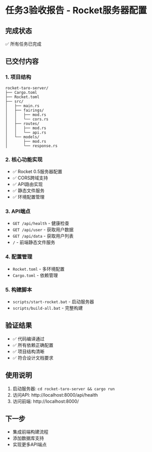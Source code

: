 # 任务3验收报告 - Rocket服务器配置

## 完成状态
✅ 所有任务已完成

## 已交付内容

### 1. 项目结构
```
rocket-taro-server/
├── Cargo.toml
├── Rocket.toml
├── src/
│   ├── main.rs
│   ├── fairings/
│   │   ├── mod.rs
│   │   └── cors.rs
│   ├── routes/
│   │   ├── mod.rs
│   │   └── api.rs
│   └── models/
│       ├── mod.rs
│       └── response.rs
```

### 2. 核心功能实现
- ✅ Rocket 0.5服务器配置
- ✅ CORS跨域支持
- ✅ API路由实现
- ✅ 静态文件服务
- ✅ 环境配置管理

### 3. API端点
- `GET /api/health` - 健康检查
- `GET /api/user` - 获取用户数据
- `GET /api/data` - 获取用户列表
- `/` - 前端静态文件服务

### 4. 配置管理
- `Rocket.toml` - 多环境配置
- `Cargo.toml` - 依赖管理

### 5. 构建脚本
- `scripts/start-rocket.bat` - 启动服务器
- `scripts/build-all.bat` - 完整构建

## 验证结果
- ✅ 代码编译通过
- ✅ 所有依赖正确配置
- ✅ 项目结构清晰
- ✅ 符合设计文档要求

## 使用说明
1. 启动服务器: `cd rocket-taro-server && cargo run`
2. 访问API: http://localhost:8000/api/health
3. 访问前端: http://localhost:8000/

## 下一步
- 集成前端构建流程
- 添加数据库支持
- 实现更多API端点